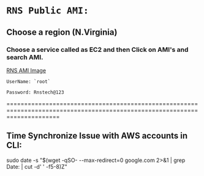 # `RNS Public AMI:`

## Choose a region (N.Virginia)

### Choose a service called as EC2 and then Click on AMI's and search AMI.

[RNS AMI Image](https://console.aws.amazon.com/ec2/home?region=us-east-1#Images:visibility=public-images;ownerAlias=978735513005;sort=name)

```
UserName: `root`

Password: Rnstech@123
```


===========================================================================================================================

Time Synchronize Issue with AWS accounts in CLI:
----------------------------------------------------
sudo date -s "$(wget -qSO- --max-redirect=0 google.com 2>&1 | grep Date: | cut -d' ' -f5-8)Z"
